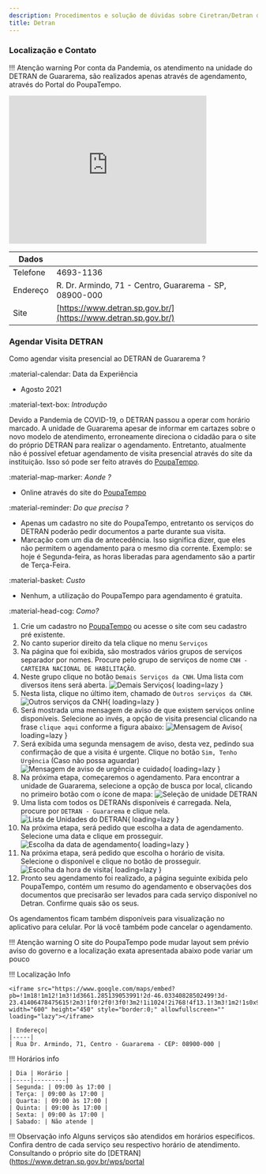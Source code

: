 ```yaml
---
description: Procedimentos e solução de dúvidas sobre Ciretran/Detran de Guararema
title: Detran
---
```



### Localização e Contato

!!! Atenção warning
    Por conta da Pandemia, os atendimento na unidade do DETRAN de Guararema, são realizados apenas através de agendamento, através do Portal do PoupaTempo.

<iframe src="https://www.google.com/maps/embed?pb=!1m18!1m12!1m3!1d3661.285139053991!2d-46.03340828502499!3d-23.41406478475615!2m3!1f0!2f0!3f0!3m2!1i1024!2i768!4f13.1!3m3!1m2!1s0x94cdcfcc040883b9%3A0x4bee58c904be562!2sDetran.SP!5e0!3m2!1sen!2sbr!4v1628637228871!5m2!1sen!2sbr" width="400" height="300" style="border:0;" allowfullscreen="" loading="lazy"></iframe>

|Dados|      |
|-----|------|
|Telefone| 4693-1136|
|Endereço| R. Dr. Armindo, 71 - Centro, Guararema - SP, 08900-000|
|Site| [https://www.detran.sp.gov.br/](https://www.detran.sp.gov.br/)|



### Agendar Visita DETRAN 


Como agendar visita presencial ao DETRAN de Guararema ? 

:material-calendar: Data da Experiência
 
 - Agosto 2021

:material-text-box: *Introdução*

Devido a Pandemia de COVID-19, o DETRAN passou a operar com horário marcado. A unidade de Guararema apesar de informar em cartazes sobre o novo modelo de atendimento, erroneamente direciona o cidadão para o site do próprio DETRAN para realizar o agendamento. Entretanto, atualmente não é possível efetuar agendamento de visita presencial através do site da instituição. Isso só pode ser feito através do [PoupaTempo](https://www.poupatempo.sp.gov.br/).

:material-map-marker: *Aonde ?* 

- Online através do site do [PoupaTempo](https://www.poupatempo.sp.gov.br/)

:material-reminder: *Do que precisa ?*

- Apenas um cadastro no site do PoupaTempo, entretanto os serviços do DETRAN poderão pedir documentos a parte durante sua visita.
- Marcação com um dia de antecedência. Isso significa dizer, que eles não permitem o agendamento para o mesmo dia corrente. Exemplo: se hoje é Segunda-feira, as horas liberadas para agendamento são a partir de Terça-Feira.

:material-basket: *Custo*

- Nenhum, a utilização do PoupaTempo para agendamento é gratuita.

:material-head-cog: *Como?*


1. Crie um cadastro no [PoupaTempo](https://www.poupatempo.sp.gov.br/) ou acesse o site com seu cadastro pré existente.
2. No canto superior direito da tela clique no menu ```Serviços``` 
3. Na página que foi exibida, são mostrados vários grupos de serviços separador por nomes. Procure pelo grupo de serviços de nome ```CNH - CARTEIRA NACIONAL DE HABILITAÇÃO```. 
4. Neste grupo clique no botão ```Demais Serviços da CNH```. Uma lista com diversos itens será aberta. ![Demais Serviços](ilustracoes\detran\1.png){ loading=lazy }
5. Nesta lista, clique no último item, chamado de ```Outros serviços da CNH```. ![Outros serviços da CNH](ilustracoes\detran\2.png){ loading=lazy }
6. Será mostrada uma mensagem de aviso de que existem serviços online disponíveis. Selecione ao invés, a opção de visita presencial clicando na frase ```clique aqui``` conforme a figura abaixo: ![Mensagem de Aviso](ilustracoes\detran\3.png){ loading=lazy }
7. Será exibida uma segunda mensagem de aviso, desta vez, pedindo sua confirmação de que a visita é urgente. Clique no botão ```Sim, Tenho Urgência``` (Caso não possa aguardar) ![Mensagem de aviso de urgência e cuidado](ilustracoes\detran\4.png){ loading=lazy }
8. Na próxima etapa, começaremos o agendamento. Para encontrar a unidade de Guararema, selecione a opção de busca por local, clicando no primeiro botão com o ícone de mapa: ![Seleção de unidade DETRAN](ilustracoes\detran\5.png)
9. Uma lista com todos os DETRANs disponíveis é carregada. Nela, procure por ```DETRAN - Guararema``` e clique nela.![Lista de Unidades do DETRAN](ilustracoes\detran\6.png){ loading=lazy }
10. Na próxima etapa, será pedido que escolha a data de agendamento. Selecione uma data e clique em prosseguir. ![Escolha da data de agendamento](ilustracoes\detran\7.png){ loading=lazy }
11. Na próxima etapa, será pedido que escolha o horário de visita. Selecione o disponível e clique no botão de prosseguir. ![Escolha da hora de visita](ilustracoes\detran\8.png){ loading=lazy }
12. Pronto seu agendamento foi realizado, a página seguinte exibida pelo PoupaTempo, contém um resumo do agendamento e observações dos documentos que precisarão ser levados para cada serviço disponível no Detran. Confirme quais são os seus.

Os agendamentos ficam também disponíveis para visualização no aplicativo para celular. Por lá você também pode cancelar o agendamento.

!!! Atenção warning
    O site do PoupaTempo pode mudar layout sem prévio aviso do governo e a localização exata apresentada abaixo pode variar um pouco

!!! Localização Info

    <iframe src="https://www.google.com/maps/embed?pb=!1m18!1m12!1m3!1d3661.285139053991!2d-46.03340828502499!3d-23.41406478475615!2m3!1f0!2f0!3f0!3m2!1i1024!2i768!4f13.1!3m3!1m2!1s0x94cdcfcc040883b9%3A0x4bee58c904be562!2sDetran.SP!5e0!3m2!1sen!2sbr!4v1628124537286!5m2!1sen!2sbr" width="600" height="450" style="border:0;" allowfullscreen="" loading="lazy"></iframe>
    
    | Endereço| 
    |-----|
    | Rua Dr. Armindo, 71, Centro - Guararema - CEP: 08900-000 | 
    
!!! Horários info

    | Dia | Horário | 
    |-----|---------|
    | Segunda: | 09:00 às 17:00 |
    | Terça: | 09:00 às 17:00 |
    | Quarta: | 09:00 às 17:00 |
    | Quinta: | 09:00 às 17:00 |
    | Sexta: | 09:00 às 17:00 |
    | Sabado: | Não atende |

!!! Observação info 
    Alguns serviços são atendidos em horários especificos. Confira dentro de cada serviço seu respectivo horário de atendimento. Consultando o próprio site do [DETRAN](https://www.detran.sp.gov.br/wps/portal